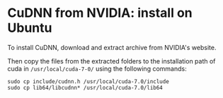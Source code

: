 # CuDNN from NVIDIA: install on Ubuntu

To install CuDNN, download and extract archive from NVIDIA's website.

Then copy the files from the extracted folders to the installation path of cuda in `/usr/local/cuda-7-0/` using the following commands:

```
sudo cp include/cudnn.h /usr/local/cuda-7.0/include
sudo cp lib64/libcudnn* /usr/local/cuda-7.0/lib64
```

